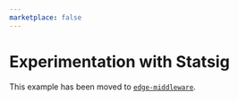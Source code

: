 ```yaml
---
marketplace: false
---
```


# Experimentation with Statsig

This example has been moved to [`edge-middleware`](/edge-middleware/ab-testing-statsig).